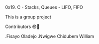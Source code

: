 0x19. C - Stacks, Queues - LIFO, FIFO

This is a group project 

Contributors 😎💪

.Fisayo Oladejo 
.Nwigwe Chidubem William
